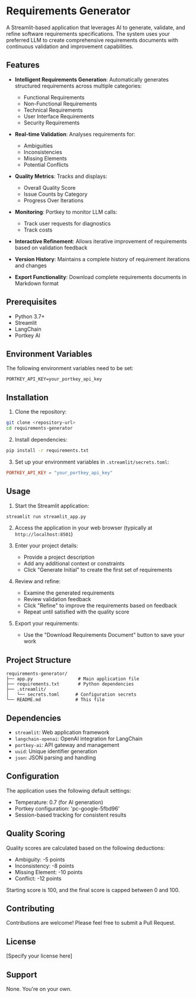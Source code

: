 # Requirements Generator

A Streamlit-based application that leverages AI to generate, validate, and refine software requirements specifications. The system uses your preferred LLM to create comprehensive requirements documents with continuous validation and improvement capabilities.

## Features

- **Intelligent Requirements Generation**: Automatically generates structured requirements across multiple categories:
  - Functional Requirements
  - Non-Functional Requirements
  - Technical Requirements
  - User Interface Requirements
  - Security Requirements

- **Real-time Validation**: Analyses requirements for:
  - Ambiguities
  - Inconsistencies
  - Missing Elements
  - Potential Conflicts

- **Quality Metrics**: Tracks and displays:
  - Overall Quality Score
  - Issue Counts by Category
  - Progress Over Iterations

- **Monitoring**: Portkey to monitor LLM calls:
  - Track user requests for diagnostics
  - Track costs

- **Interactive Refinement**: Allows iterative improvement of requirements based on validation feedback

- **Version History**: Maintains a complete history of requirement iterations and changes

- **Export Functionality**: Download complete requirements documents in Markdown format

## Prerequisites

- Python 3.7+
- Streamlit
- LangChain
- Portkey AI

## Environment Variables

The following environment variables need to be set:

```
PORTKEY_API_KEY=your_portkey_api_key
```

## Installation

1. Clone the repository:
```bash
git clone <repository-url>
cd requirements-generator
```

2. Install dependencies:
```bash
pip install -r requirements.txt
```

3. Set up your environment variables in `.streamlit/secrets.toml`:
```toml
PORTKEY_API_KEY = "your_portkey_api_key"
```

## Usage

1. Start the Streamlit application:
```bash
streamlit run streamlit_app.py
```

2. Access the application in your web browser (typically at `http://localhost:8501`)

3. Enter your project details:
   - Provide a project description
   - Add any additional context or constraints
   - Click "Generate Initial" to create the first set of requirements

4. Review and refine:
   - Examine the generated requirements
   - Review validation feedback
   - Click "Refine" to improve the requirements based on feedback
   - Repeat until satisfied with the quality score

5. Export your requirements:
   - Use the "Download Requirements Document" button to save your work

## Project Structure

```
requirements-generator/
├── app.py                 # Main application file
├── requirements.txt       # Python dependencies
├── .streamlit/
│   └── secrets.toml      # Configuration secrets
└── README.md             # This file
```

## Dependencies

- `streamlit`: Web application framework
- `langchain-openai`: OpenAI integration for LangChain
- `portkey-ai`: API gateway and management
- `uuid`: Unique identifier generation
- `json`: JSON parsing and handling

## Configuration

The application uses the following default settings:

- Temperature: 0.7 (for AI generation)
- Portkey configuration: 'pc-google-5fbd96'
- Session-based tracking for consistent results

## Quality Scoring

Quality scores are calculated based on the following deductions:
- Ambiguity: -5 points
- Inconsistency: -8 points
- Missing Element: -10 points
- Conflict: -12 points

Starting score is 100, and the final score is capped between 0 and 100.

## Contributing

Contributions are welcome! Please feel free to submit a Pull Request.

## License

[Specify your license here]

## Support

None. You're on your own.